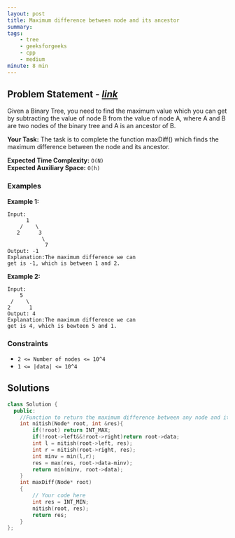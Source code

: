 ```yaml
---
layout: post
title: Maximum difference between node and its ancestor           
summary:
tags:
    - tree
    - geeksforgeeks
    - cpp
    - medium
minute: 8 min
---
```


## Problem Statement - [*link*](https://practice.geeksforgeeks.org/problems/maximum-difference-between-node-and-its-ancestor/0/?tr)  

Given a Binary Tree, you need to find the maximum value which you can get by subtracting the value of node B from the value of node A, where A and B are two nodes of the binary tree and A is an ancestor of B. 


**Your Task:** 
The task is to complete the function maxDiff() which finds the maximum difference between the node and its ancestor.

**Expected Time Complexity:** `O(N)`      
**Expected Auxiliary Space:** `O(h)`  

### Examples

**Example 1:**   
```
Input:
      1
    /    \
   2      3
           \
            7
Output: -1
Explanation:The maximum difference we can
get is -1, which is between 1 and 2.
```


**Example 2:**   
```
Input:
    5
 /    \
2      1
Output: 4
Explanation:The maximum difference we can
get is 4, which is bewteen 5 and 1.
```


### Constraints

+ `2 <= Number of nodes <= 10^4`
+ `1 <= |data| <= 10^4`

## Solutions

```cpp
class Solution {
  public:
    //Function to return the maximum difference between any node and its ancestor.
    int nitish(Node* root, int &res){
        if(!root) return INT_MAX;
        if(!root->left&&!root->right)return root->data;
        int l = nitish(root->left, res);
        int r = nitish(root->right, res);
        int minv = min(l,r);
        res = max(res, root->data-minv);
        return min(minv, root->data);
    }
    int maxDiff(Node* root)
    {
        // Your code here 
        int res = INT_MIN;
        nitish(root, res);
        return res;
    }
};
```

